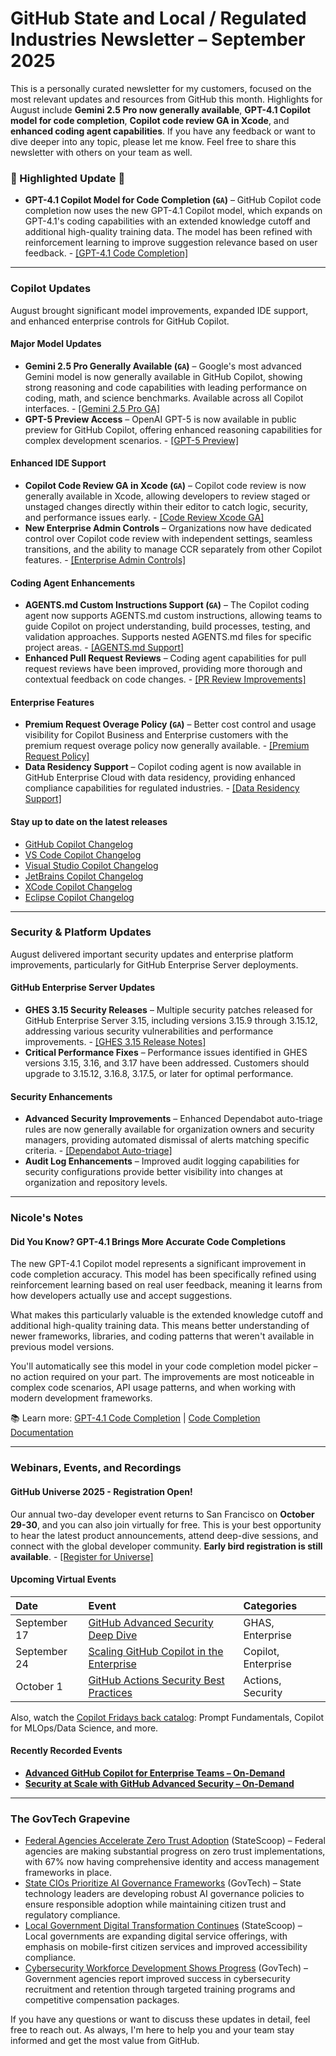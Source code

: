 # GitHub State and Local / Regulated Industries Newsletter – September 2025

This is a personally curated newsletter for my customers, focused on the most relevant updates and resources from GitHub this month. Highlights for August include **Gemini 2.5 Pro now generally available**, **GPT-4.1 Copilot model for code completion**, **Copilot code review GA in Xcode**, and **enhanced coding agent capabilities**. If you have any feedback or want to dive deeper into any topic, please let me know. Feel free to share this newsletter with others on your team as well.

### 🌟 Highlighted Update 🌟

* **GPT-4.1 Copilot Model for Code Completion (`GA`)** – GitHub Copilot code completion now uses the new GPT-4.1 Copilot model, which expands on GPT-4.1's coding capabilities with an extended knowledge cutoff and additional high-quality training data. The model has been refined with reinforcement learning to improve suggestion relevance based on user feedback. - [[GPT-4.1 Code Completion]](https://github.blog/changelog/2025-08-27-copilot-code-completion-now-uses-the-gpt-4-1-copilot-model/)

---

### Copilot Updates

August brought significant model improvements, expanded IDE support, and enhanced enterprise controls for GitHub Copilot.

#### Major Model Updates
* **Gemini 2.5 Pro Generally Available (`GA`)** – Google's most advanced Gemini model is now generally available in GitHub Copilot, showing strong reasoning and code capabilities with leading performance on coding, math, and science benchmarks. Available across all Copilot interfaces. - [[Gemini 2.5 Pro GA]](https://github.blog/changelog/2025-08-20-gemini-2-5-pro-is-generally-available-in-copilot/)
* **GPT-5 Preview Access** – OpenAI GPT-5 is now available in public preview for GitHub Copilot, offering enhanced reasoning capabilities for complex development scenarios. - [[GPT-5 Preview]](https://github.blog/changelog/2025-08-07-openai-gpt-5-is-now-in-public-preview-for-github-copilot/)

#### Enhanced IDE Support
* **Copilot Code Review GA in Xcode (`GA`)** – Copilot code review is now generally available in Xcode, allowing developers to review staged or unstaged changes directly within their editor to catch logic, security, and performance issues early. - [[Code Review Xcode GA]](https://github.blog/changelog/2025-08-27-copilot-code-review-generally-available-in-xcode-and-new-admin-control/)
* **New Enterprise Admin Controls** – Organizations now have dedicated control over Copilot code review with independent settings, seamless transitions, and the ability to manage CCR separately from other Copilot features. - [[Enterprise Admin Controls]](https://github.blog/changelog/2025-08-27-copilot-code-review-generally-available-in-xcode-and-new-admin-control/)

#### Coding Agent Enhancements
* **AGENTS.md Custom Instructions Support (`GA`)** – The Copilot coding agent now supports AGENTS.md custom instructions, allowing teams to guide Copilot on project understanding, build processes, testing, and validation approaches. Supports nested AGENTS.md files for specific project areas. - [[AGENTS.md Support]](https://github.blog/changelog/2025-08-28-copilot-coding-agent-now-supports-agents-md-custom-instructions/)
* **Enhanced Pull Request Reviews** – Coding agent capabilities for pull request reviews have been improved, providing more thorough and contextual feedback on code changes. - [[PR Review Improvements]](https://github.blog/changelog/2025-08-05-copilot-coding-agent-improved-pull-request-review-experience/)

#### Enterprise Features
* **Premium Request Overage Policy (`GA`)** – Better cost control and usage visibility for Copilot Business and Enterprise customers with the premium request overage policy now generally available. - [[Premium Request Policy]](https://github.blog/changelog/2025-08-22-premium-request-overage-policy-is-generally-available-for-copilot-business-and-enterprise/)
* **Data Residency Support** – Copilot coding agent is now available in GitHub Enterprise Cloud with data residency, providing enhanced compliance capabilities for regulated industries. - [[Data Residency Support]](https://github.blog/changelog/2025-08-27-copilot-coding-agent-is-now-available-in-github-enterprise-cloud-with-data-residency/)

#### Stay up to date on the latest releases
- [GitHub Copilot Changelog](https://github.blog/changelog/label/copilot/)
- [VS Code Copilot Changelog](https://code.visualstudio.com/updates/#_github-copilot)
- [Visual Studio Copilot Changelog](https://learn.microsoft.com/en-us/visualstudio/releases/2022/release-notes#github-copilot)
- [JetBrains Copilot Changelog](https://plugins.jetbrains.com/plugin/17718-github-copilot/versions/stable)
- [XCode Copilot Changelog](https://github.com/github/CopilotForXcode/blob/main/ReleaseNotes.md)
- [Eclipse Copilot Changelog](https://marketplace.eclipse.org/content/github-copilot#details)

---

### Security & Platform Updates

August delivered important security updates and enterprise platform improvements, particularly for GitHub Enterprise Server deployments.

#### GitHub Enterprise Server Updates
* **GHES 3.15 Security Releases** – Multiple security patches released for GitHub Enterprise Server 3.15, including versions 3.15.9 through 3.15.12, addressing various security vulnerabilities and performance improvements. - [[GHES 3.15 Release Notes]](https://docs.github.com/en/enterprise-server@3.15/admin/release-notes)
* **Critical Performance Fixes** – Performance issues identified in GHES versions 3.15, 3.16, and 3.17 have been addressed. Customers should upgrade to 3.15.12, 3.16.8, 3.17.5, or later for optimal performance.

#### Security Enhancements
* **Advanced Security Improvements** – Enhanced Dependabot auto-triage rules are now generally available for organization owners and security managers, providing automated dismissal of alerts matching specific criteria. - [[Dependabot Auto-triage]](https://docs.github.com/en/code-security/dependabot/dependabot-security-updates/about-dependabot-auto-triage-rules)
* **Audit Log Enhancements** – Improved audit logging capabilities for security configurations provide better visibility into changes at organization and repository levels.

---

### Nicole's Notes

#### Did You Know? GPT-4.1 Brings More Accurate Code Completions

The new GPT-4.1 Copilot model represents a significant improvement in code completion accuracy. This model has been specifically refined using reinforcement learning based on real user feedback, meaning it learns from how developers actually use and accept suggestions.

What makes this particularly valuable is the extended knowledge cutoff and additional high-quality training data. This means better understanding of newer frameworks, libraries, and coding patterns that weren't available in previous model versions.

You'll automatically see this model in your code completion model picker – no action required on your part. The improvements are most noticeable in complex code scenarios, API usage patterns, and when working with modern development frameworks.

📚 Learn more: [GPT-4.1 Code Completion](https://github.blog/changelog/2025-08-27-copilot-code-completion-now-uses-the-gpt-4-1-copilot-model/) | [Code Completion Documentation](https://docs.github.com/en/copilot/using-github-copilot/getting-code-suggestions-in-your-ide-with-github-copilot)

---

### Webinars, Events, and Recordings

#### GitHub Universe 2025 - Registration Open!
Our annual two-day developer event returns to San Francisco on **October 29-30**, and you can also join virtually for free. This is your best opportunity to hear the latest product announcements, attend deep-dive sessions, and connect with the global developer community. **Early bird registration is still available**. - [[Register for Universe]](https://githubuniverse.com/)

#### Upcoming Virtual Events
| Date | Event | Categories |
| :--- | :--- | :--- |
| September 17 | [GitHub Advanced Security Deep Dive](https://resources.github.com/events/) | GHAS, Enterprise |
| September 24 | [Scaling GitHub Copilot in the Enterprise](https://resources.github.com/events/) | Copilot, Enterprise |
| October 1 | [GitHub Actions Security Best Practices](https://resources.github.com/events/) | Actions, Security |

Also, watch the [Copilot Fridays back catalog](https://resources.github.com/copilot-fridays-english-on-demand/): Prompt Fundamentals, Copilot for MLOps/Data Science, and more.

#### Recently Recorded Events
* **[Advanced GitHub Copilot for Enterprise Teams – On-Demand](https://github.ondemand.goldcast.io/on-demand/)**
* **[Security at Scale with GitHub Advanced Security – On-Demand](https://github.ondemand.goldcast.io/on-demand/)**

---

### The GovTech Grapevine

* [Federal Agencies Accelerate Zero Trust Adoption](https://statescoop.com/) (StateScoop) – Federal agencies are making substantial progress on zero trust implementations, with 67% now having comprehensive identity and access management frameworks in place.
* [State CIOs Prioritize AI Governance Frameworks](https://www.govtech.com/) (GovTech) – State technology leaders are developing robust AI governance policies to ensure responsible adoption while maintaining citizen trust and regulatory compliance.
* [Local Government Digital Transformation Continues](https://statescoop.com/) (StateScoop) – Local governments are expanding digital service offerings, with emphasis on mobile-first citizen services and improved accessibility compliance.
* [Cybersecurity Workforce Development Shows Progress](https://www.govtech.com/) (GovTech) – Government agencies report improved success in cybersecurity recruitment and retention through targeted training programs and competitive compensation packages.

If you have any questions or want to discuss these updates in detail, feel free to reach out. As always, I'm here to help you and your team stay informed and get the most value from GitHub.
